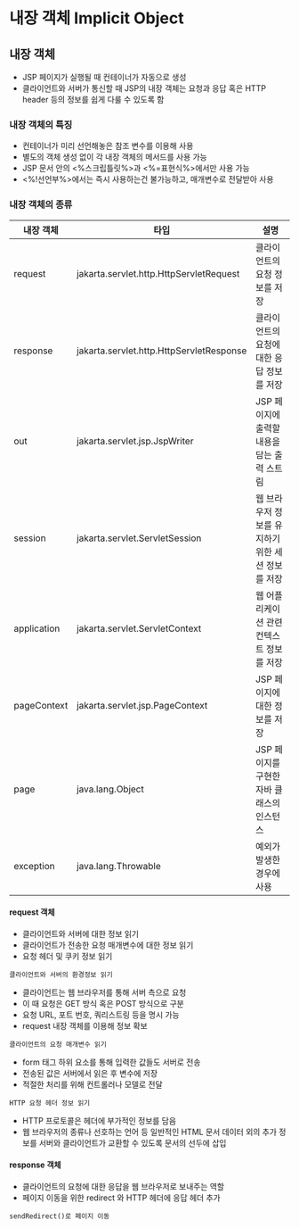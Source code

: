 # 내장 객체 Implicit Object
## 내장 객체
* JSP 페이지가 실행될 때 컨테이너가 자동으로 생성
* 클라이언트와 서버가 통신할 때 JSP의 내장 객체는 요청과 응답 혹은 HTTP header 등의 정보를 쉽게 다룰 수 있도록 함

### 내장 객체의 특징
* 컨테이너가 미리 선언해놓은 참조 변수를 이용해 사용
* 별도의 객체 생성 없이 각 내장 객체의 메서드를 사용 가능
* JSP 문서 안의 <%스크립틀릿%>과 <%=표현식%>에서만 사용 가능
* <%!선언부%>에서는 즉시 사용하는건 불가능하고, 매개변수로 전달받아 사용

### 내장 객체의 종류
| 내장 객체       | 타입                                       | 설명                           |
|-------------|------------------------------------------|------------------------------|
| request     | jakarta.servlet.http.HttpServletRequest  | 클라이언트의 요청 정보를 저장             |
| response    | jakarta.servlet.http.HttpServletResponse | 클라이언트의 요청에 대한 응답 정보를 저장      |
| out         | jakarta.servlet.jsp.JspWriter            | JSP 페이지에 출력할 내용을 담는 출력 스트림   |
| session     | jakarta.servlet.ServletSession           | 웹 브라우저 정보를 유지하기 위한 세션 정보를 저장 |
| application | jakarta.servlet.ServletContext           | 웹 어플리케이션 관련 컨텍스트 정보를 저장      |
| pageContext | jakarta.servlet.jsp.PageContext          | JSP 페이지에 대한 정보를 저장           |
| page        | java.lang.Object                         | JSP 페이지를 구현한 자바 클래스의 인스턴스    |
| exception   | java.lang.Throwable                      | 예외가 발생한 경우에 사용               |

#### request 객체
* 클라이언트와 서버에 대한 정보 읽기
* 클라이언트가 전송한 요청 매개변수에 대한 정보 읽기
* 요청 헤더 및 쿠키 정보 읽기

`클라이언트와 서버의 환경정보 읽기`
* 클라이언트는 웹 브라우저를 통해 서버 측으로 요청
* 이 때 요청은 GET 방식 혹은 POST 방식으로 구분
* 요청 URL, 포트 번호, 쿼리스트링 등을 명시 가능
* request 내장 객체를 이용해 정보 확보

`클라이언트의 요청 매개변수 읽기`
* form 태그 하위 요소를 통해 입력한 값들도 서버로 전송
* 전송된 값은 서버에서 읽은 후 변수에 저장
* 적절한 처리를 위해 컨트롤러나 모델로 전달

`HTTP 요청 헤더 정보 읽기`
* HTTP 프로토콜은 헤더에 부가적인 정보를 담음
* 웹 브라우저의 종류나 선호하는 언어 등 일반적인 HTML 문서 데이터 외의 추가 정보를 서버와 클라이언트가 교환할 수 있도록 문서의 선두에 삽입

#### response 객체
* 클라이언트의 요청에 대한 응답을 웹 브라우저로 보내주는 역할
* 페이지 이동을 위한 redirect 와 HTTP 헤더에 응답 헤더 추가

`sendRedirect()로 페이지 이동`
